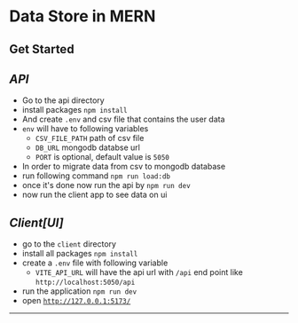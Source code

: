 # Data Store in MERN

## Get Started

## *API*
 - Go to the api directory
 - install packages `npm install`
 - And create `.env` and csv file that contains the user data
 - `env` will have to following variables
   - `CSV_FILE_PATH` path of csv file
   - `DB_URL` mongodb databse url
   - `PORT` is optional, default value is `5050`
 - In order to migrate data from csv to mongodb database
 - run following command `npm run load:db`
 - once it's done now run the api by `npm run dev`
 - now run the client app to see data on ui


## *Client[UI]*
 - go to the `client` directory 
 - install all packages `npm install`
 - create a `.env` file with following variable 
    - `VITE_API_URL` will have the api url with `/api` end point like `http://localhost:5050/api`
 - run the application `npm run dev`
 - open [`http://127.0.0.1:5173/`](http://127.0.0.1:5173/)


*****